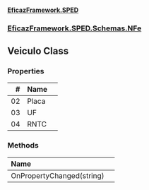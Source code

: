 #### [EficazFramework.SPED](EficazFrameworkSPED.md 'EficazFramework SPED')
### [EficazFramework.SPED.Schemas.NFe](EficazFramework.SPED.Schemas.NFe.md 'EficazFramework.SPED.Schemas.NFe')

## Veiculo Class
### Properties

| # | Name | |
| ---: | :--- | :--- |
| 02 | Placa |  |
| 03 | UF |  |
| 04 | RNTC |  |
### Methods

| Name | |
| :--- | :--- |
| OnPropertyChanged(string) |  |

